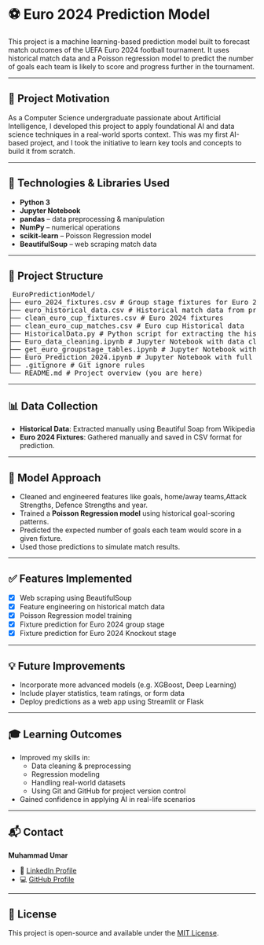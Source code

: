 # ⚽ Euro 2024 Prediction Model

This project is a machine learning-based prediction model built to forecast match outcomes of the UEFA Euro 2024 football tournament. It uses historical match data and a Poisson regression model to predict the number of goals each team is likely to score and progress further in the tournament.

---

## 🚀 Project Motivation

As a Computer Science undergraduate passionate about Artificial Intelligence, I developed this project to apply foundational AI and data science techniques in a real-world sports context. This was my first AI-based project, and I took the initiative to learn key tools and concepts to build it from scratch.

---

## 🧠 Technologies & Libraries Used

- **Python 3**
- **Jupyter Notebook**
- **pandas** – data preprocessing & manipulation
- **NumPy** – numerical operations
- **scikit-learn** – Poisson Regression model
- **BeautifulSoup** – web scraping match data

---

## 📂 Project Structure

<pre> EuroPredictionModel/ 
├── euro_2024_fixtures.csv # Group stage fixtures for Euro 2024
├── euro_historical_data.csv # Historical match data from previous Euro tournaments
├── clean_euro_cup_fixtures.csv # Euro 2024 fixtures
├── clean_euro_cup_matches.csv # Euro cup Historical data 
├── HistoricalData.py # Python script for extracting the historical data and EURO 2024 fixtures
├── Euro_data_cleaning.ipynb # Jupyter Notebook with data cleaning for historical data. 
├── get_euro_groupstage_tables.ipynb # Jupyter Notebook with tranforming the data to the dict format and cleaning the fixtures dataset. 
├── Euro_Prediction_2024.ipynb # Jupyter Notebook with full pipeline and predictions
├── .gitignore # Git ignore rules 
└── README.md # Project overview (you are here) </pre>


---

## 📊 Data Collection

- **Historical Data**: Extracted manually using Beautiful Soap from Wikipedia
- **Euro 2024 Fixtures**: Gathered manually and saved in CSV format for prediction.

---

## 🧮 Model Approach

- Cleaned and engineered features like goals, home/away teams,Attack Strengths, Defence Strengths and year.
- Trained a **Poisson Regression model** using historical goal-scoring patterns.
- Predicted the expected number of goals each team would score in a given fixture.
- Used those predictions to simulate match results.

---

## ✅ Features Implemented

- [x] Web scraping using BeautifulSoup 
- [x] Feature engineering on historical match data
- [x] Poisson Regression model training
- [x] Fixture prediction for Euro 2024 group stage
- [x] Fixture prediction for Euro 2024 Knockout stage

---

## 💡 Future Improvements

- Incorporate more advanced models (e.g. XGBoost, Deep Learning)
- Include player statistics, team ratings, or form data
- Deploy predictions as a web app using Streamlit or Flask

---

## 🎓 Learning Outcomes

- Improved my skills in:
  - Data cleaning & preprocessing
  - Regression modeling
  - Handling real-world datasets
  - Using Git and GitHub for project version control
- Gained confidence in applying AI in real-life scenarios

---

## 📬 Contact

**Muhammad Umar**  
- 🔗 [LinkedIn Profile](https://www.linkedin.com/in/muhammad-umar-mu2004/)  
- 💻 [GitHub Profile](https://github.com/muhammadumar200/)

---

## 📄 License

This project is open-source and available under the [MIT License](LICENSE).

